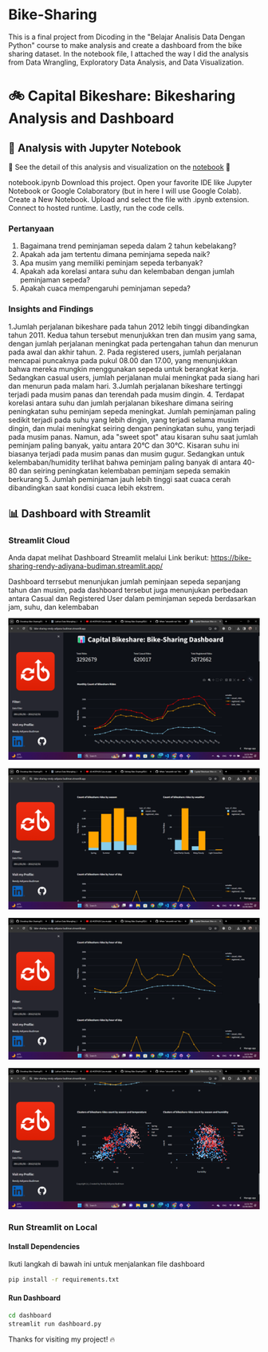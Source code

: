 # Bike-Sharing
This is a final project from Dicoding in the "Belajar Analisis Data Dengan Python" course to make analysis and create a dashboard from the bike sharing dataset. In the notebook file, I attached the way I did the analysis from Data Wrangling, Exploratory Data Analysis, and Data Visualization.

# 🚲 Capital Bikeshare: Bikesharing Analysis and Dashboard

## 📝 Analysis with Jupyter Notebook

🚧 See the detail of this analysis and visualization on the [notebook](https://github.com/RendyAdiyana/Bike-Sharing/blob/main/Bike_Sharing_Data%20Analysis.ipynb) 🚧

notebook.ipynb
Download this project.
Open your favorite IDE like Jupyter Notebook or Google Colaboratory (but in here I will use Google Colab).
Create a New Notebook.
Upload and select the file with .ipynb extension.
Connect to hosted runtime.
Lastly, run the code cells.

### Pertanyaan
1. Bagaimana trend peminjaman sepeda dalam 2 tahun kebelakang?
2. Apakah ada jam tertentu dimana peminjama sepeda naik?
3. Apa musim yang memiliki peminjam sepeda terbanyak?
4. Apakah ada korelasi antara suhu dan kelembaban dengan jumlah peminjaman sepeda?
5. Apakah cuaca mempengaruhi peminjaman sepeda?

### Insights and Findings
1.Jumlah perjalanan bikeshare pada tahun 2012 lebih tinggi dibandingkan tahun 2011. Kedua tahun tersebut menunjukkan tren dan musim yang sama, dengan jumlah perjalanan meningkat pada pertengahan tahun dan menurun pada awal dan akhir tahun.
2. Pada registered users, jumlah perjalanan mencapai puncaknya pada pukul 08.00 dan 17.00, yang menunjukkan bahwa mereka mungkin menggunakan sepeda untuk berangkat kerja. Sedangkan casual users, jumlah perjalanan mulai meningkat pada siang hari dan menurun pada malam hari.
3.Jumlah perjalanan bikeshare tertinggi terjadi pada musim panas dan terendah pada musim dingin.
4. Terdapat korelasi antara suhu dan jumlah perjalanan bikeshare dimana seiring peningkatan suhu peminjam sepeda meningkat. Jumlah peminjaman paling sedikit terjadi pada suhu yang lebih dingin, yang terjadi selama musim dingin, dan mulai meningkat seiring dengan peningkatan suhu, yang terjadi pada musim panas. Namun, ada "sweet spot" atau kisaran suhu saat jumlah peminjam paling banyak, yaitu antara 20°C dan 30°C. Kisaran suhu ini biasanya terjadi pada musim panas dan musim gugur. Sedangkan untuk kelembaban/humidity terlihat bahwa peminjam paling banyak di antara 40-80 dan seiring peningkatan kelembaban peminjam sepeda semakin berkurang
5. Jumlah peminjaman jauh lebih tinggi saat cuaca cerah dibandingkan saat kondisi cuaca lebih ekstrem.

## 📊 Dashboard with Streamlit
### Streamlit Cloud
Anda dapat melihat Dashboard Streamlit melalui Link berikut: https://bike-sharing-rendy-adiyana-budiman.streamlit.app/

Dashboard terrsebut menunjukan jumlah peminjaan sepeda sepanjang tahun dan musim, pada dashboard tersebut juga menunjukan perbedaan antara Casual dan Registered User dalam peminjaman sepeda berdasarkan jam, suhu, dan kelembaban

<p align="center">
  <img src="/Images/Streamlit_DB 1.png" />
<p align="center">
  <img src="/Images/Streamlit_DB 2.png" />
<p align="center">
  <img src="/Images/Streamlit_DB 3.png" />
<p align="center">
  <img src="/Images/Streamlit_DB 4.png" />
  
### Run Streamlit on Local

#### Install Dependencies

Ikuti langkah di bawah ini untuk menjalankan file dashboard

```bash
pip install -r requirements.txt
```

#### Run Dashboard
```bash
cd dashboard
streamlit run dashboard.py
```

Thanks for visiting my project! 🔥
